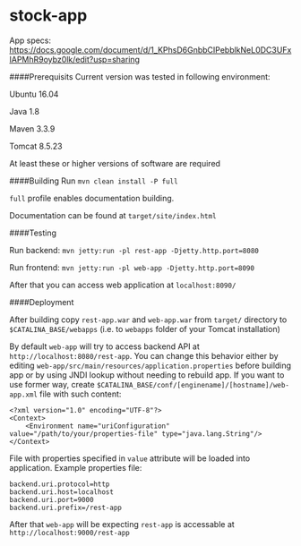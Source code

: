 # stock-app
App specs: https://docs.google.com/document/d/1_KPhsD6GnbbCIPebblkNeL0DC3UFxIAPMhR9oybz0lk/edit?usp=sharing

####Prerequisits
Current version was tested in following environment:

Ubuntu 16.04

Java 1.8

Maven 3.3.9

Tomcat 8.5.23

At least these or higher versions of software are required

####Building
 Run `mvn clean install -P full`

 `full` profile enables documentation building.
 
Documentation can be found at `target/site/index.html`
 
####Testing 
 
Run backend: `mvn jetty:run -pl rest-app -Djetty.http.port=8080`

Run frontend: `mvn jetty:run -pl web-app -Djetty.http.port=8090`

After that you can access web application at `localhost:8090/`

####Deployment

After building copy `rest-app.war` and `web-app.war` from `target/` directory
to `$CATALINA_BASE/webapps` (i.e. to `webapps` folder of your Tomcat installation)

By default `web-app` will try to access backend API at `http://localhost:8080/rest-app`.
You can change this behavior either by editing 
`web-app/src/main/resources/application.properties`
before building app or by using JNDI lookup without needing to rebuild app.
If you want to use former way, create `$CATALINA_BASE/conf/[enginename]/[hostname]/web-app.xml` file
with such content:
```
<?xml version="1.0" encoding="UTF-8"?>
<Context>
    <Environment name="uriConfiguration" value="/path/to/your/properties-file" type="java.lang.String"/>
</Context>
```
File with properties specified in `value` attribute will be loaded into application.
Example properties file:
```
backend.uri.protocol=http
backend.uri.host=localhost
backend.uri.port=9000
backend.uri.prefix=/rest-app
``` 
After that `web-app` will be expecting `rest-app` is accessable at `http://localhost:9000/rest-app`
